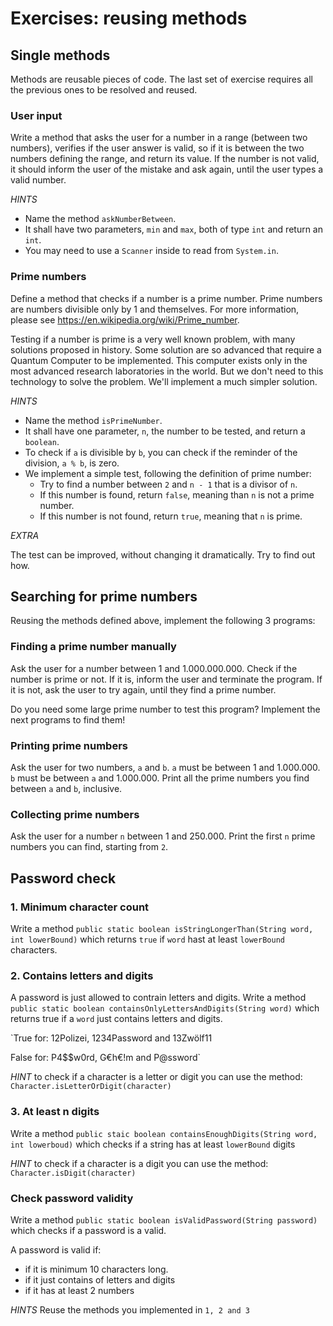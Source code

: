# Exercises: reusing methods

## Single methods

Methods are reusable pieces of code.
The last set of exercise requires all the previous ones to be resolved and reused.

### User input

Write a method that asks the user for a number in a range (between two numbers), verifies
if the user answer is valid, so if it is between the two numbers defining the range,
and return its value. If the number is not valid, it should inform the user of the mistake
and ask again, until the user types a valid number.

*HINTS*

- Name the method `askNumberBetween`.
- It shall have two parameters, `min` and `max`, both of type `int` and return an `int`.
- You may need to use a `Scanner` inside to read from `System.in`.

### Prime numbers 

Define a method that checks if a number is a prime number.
Prime numbers are numbers divisible only by 1 and themselves.
For more information, please see https://en.wikipedia.org/wiki/Prime_number.

Testing if a number is prime is a very well known problem, with many solutions
proposed in history. Some solution are so advanced that require a Quantum Computer
to be implemented. This computer exists only in the most advanced research laboratories
in the world. But we don't need to this technology to solve the problem.
We'll implement a much simpler solution.

*HINTS*

- Name the method `isPrimeNumber`.
- It shall have one parameter, `n`, the number to be tested, and return a `boolean`.
- To check if `a` is divisible by `b`, you can check if the reminder of the division, `a % b`, is zero.
- We implement a simple test, following the definition of prime number:
  - Try to find a number between `2` and `n - 1` that is a divisor of `n`.
  - If this number is found, return `false`, meaning than `n` is not a prime number.
  - If this number is not found, return `true`, meaning that `n` is prime.

*EXTRA*

The test can be improved, without changing it dramatically. Try to find out how.

## Searching for prime numbers

Reusing the methods defined above, implement the following 3 programs:

### Finding a prime number manually

Ask the user for a number between 1 and 1.000.000.000. Check if the number
is prime or not. If it is, inform the user and terminate the program.
If it is not, ask the user to try again, until they find a prime number.

Do you need some large prime number to test this program?
Implement the next programs to find them!

### Printing prime numbers

Ask the user for two numbers, `a` and `b`.
`a` must be between 1 and 1.000.000.
`b` must be between `a` and 1.000.000.
Print all the prime numbers you find between `a` and `b`, inclusive.

### Collecting prime numbers

Ask the user for a number `n` between 1 and 250.000.
Print the first `n` prime numbers you can find, starting from `2`.

## Password check

### 1. Minimum character count

Write a method `public static boolean isStringLongerThan(String word, int lowerBound)` which returns `true` if `word` hast at least `lowerBound` characters.

### 2. Contains letters and digits

A password is just allowed to contrain letters and digits. Write a method `public static boolean containsOnlyLettersAndDigits(String word)` which returns true if a `word` just contains letters and digits.

`True for:
12Polizei, 1234Password and 13Zwölf11

False for:
P4$$w0rd, G€h€!m and P@ssword`

*HINT*
to check if a character is a letter or digit you can use the method:
`Character.isLetterOrDigit(character)`

### 3. At least n digits

Write a method `public staic boolean containsEnoughDigits(String word, int lowerboud)` which checks if a string has at least `lowerBound` digits

*HINT*
to check if a character is a digit you can use the method:
`Character.isDigit(character)`

### Check password validity

Write a method `public static boolean isValidPassword(String password)` which checks if a password is a valid. 

A password is valid if:
 - if it is minimum 10 characters long.
 - if it just contains of letters and digits
 - if it has at least 2 numbers

*HINTS*
Reuse the methods you implemented in `1, 2 and 3`
